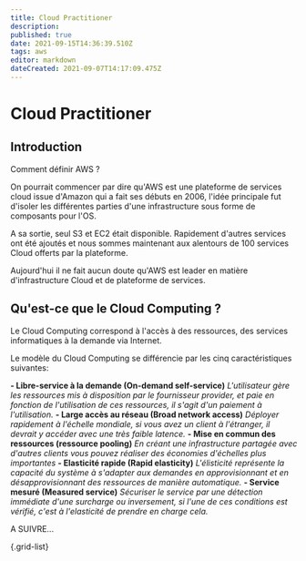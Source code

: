 ```yaml
---
title: Cloud Practitioner
description: 
published: true
date: 2021-09-15T14:36:39.510Z
tags: aws
editor: markdown
dateCreated: 2021-09-07T14:17:09.475Z
---
```


# Cloud Practitioner
## Introduction

Comment définir AWS ?

On pourrait commencer par dire qu'AWS est une plateforme de services cloud issue d'Amazon qui a fait ses débuts en 2006, l'idée principale fut d'isoler les différentes parties d'une infrastructure sous forme de composants pour l'OS.

A sa sortie, seul S3 et EC2 était disponible.
Rapidement d'autres services ont été ajoutés et nous sommes maintenant aux alentours de 100 services Cloud offerts par la plateforme.

Aujourd'hui il ne fait aucun doute qu'AWS est leader en matière d'infrastructure Cloud et de plateforme de services.

## Qu'est-ce que le Cloud Computing ?
Le Cloud Computing correspond à l'accès à des ressources, des services informatiques à la demande via Internet.

Le modèle du Cloud Computing se différencie par les cinq caractéristiques suivantes:

**- Libre-service à la demande (On-demand self-service)**
*L'utilisateur gère les ressources mis à disposition par le fournisseur provider, et paie en fonction de l'utilisation de ces ressources, il s'agit d'un paiement à l'utilisation.*
**- Large accès au réseau (Broad network access)**
*Déployer rapidement à l'échelle mondiale, si vous avez un client à l'étranger, il devrait y accéder avec une très faible latence.* 
**- Mise en commun des ressources (ressource pooling)**
*En créant une infrastructure partagée avec d'autres clients vous pouvez réaliser des économies d'échelles plus importantes*
**- Elasticité rapide (Rapid elasticity)**
*L'élisticité représente la capacité du système à s'adapter aux demandes en approvisionnant et en désapprovisionnant des ressources de manière automatique.*
**- Service mesuré (Measured service)**
*Sécuriser le service par une détection immédiate d'une surcharge ou inversement, si l'une de ces conditions est vérifié, c'est à l'elasticité de prendre en charge cela.*

A SUIVRE...

{.grid-list}